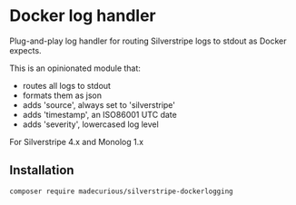 # Docker log handler

Plug-and-play log handler for routing Silverstripe logs to stdout as Docker expects. 

This is an opinionated module that:
* routes all logs to stdout
* formats them as json
* adds 'source', always set to 'silverstripe'
* adds 'timestamp', an ISO86001 UTC date
* adds 'severity', lowercased log level

For Silverstripe 4.x and Monolog 1.x

## Installation

```sh
composer require madecurious/silverstripe-dockerlogging
```
